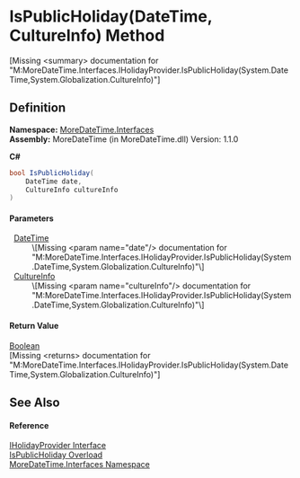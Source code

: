 # IsPublicHoliday(DateTime, CultureInfo) Method


\[Missing &lt;summary&gt; documentation for "M:MoreDateTime.Interfaces.IHolidayProvider.IsPublicHoliday(System.DateTime,System.Globalization.CultureInfo)"\]



## Definition
**Namespace:** <a href="N_MoreDateTime_Interfaces.md">MoreDateTime.Interfaces</a>  
**Assembly:** MoreDateTime (in MoreDateTime.dll) Version: 1.1.0

**C#**
``` C#
bool IsPublicHoliday(
	DateTime date,
	CultureInfo cultureInfo
)
```



#### Parameters
<dl><dt>  <a href="https://learn.microsoft.com/dotnet/api/system.datetime" target="_blank" rel="noopener noreferrer">DateTime</a></dt><dd>\[Missing &lt;param name="date"/&gt; documentation for "M:MoreDateTime.Interfaces.IHolidayProvider.IsPublicHoliday(System.DateTime,System.Globalization.CultureInfo)"\]</dd><dt>  <a href="https://learn.microsoft.com/dotnet/api/system.globalization.cultureinfo" target="_blank" rel="noopener noreferrer">CultureInfo</a></dt><dd>\[Missing &lt;param name="cultureInfo"/&gt; documentation for "M:MoreDateTime.Interfaces.IHolidayProvider.IsPublicHoliday(System.DateTime,System.Globalization.CultureInfo)"\]</dd></dl>

#### Return Value
<a href="https://learn.microsoft.com/dotnet/api/system.boolean" target="_blank" rel="noopener noreferrer">Boolean</a>  
\[Missing &lt;returns&gt; documentation for "M:MoreDateTime.Interfaces.IHolidayProvider.IsPublicHoliday(System.DateTime,System.Globalization.CultureInfo)"\]

## See Also


#### Reference
<a href="T_MoreDateTime_Interfaces_IHolidayProvider.md">IHolidayProvider Interface</a>  
<a href="Overload_MoreDateTime_Interfaces_IHolidayProvider_IsPublicHoliday.md">IsPublicHoliday Overload</a>  
<a href="N_MoreDateTime_Interfaces.md">MoreDateTime.Interfaces Namespace</a>  
